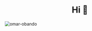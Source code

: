 <h1 align="center">Hi 👋</h1>

<p>&nbsp;<img align="center" src="https://github-readme-stats.vercel.app/api?username=omar-obando&show_icons=true&locale=en" alt="omar-obando" /></p>
